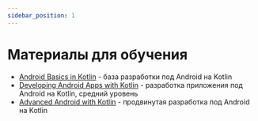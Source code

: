 ```yaml
---
sidebar_position: 1
---
```


# Материалы для обучения

- [Android Basics in Kotlin](https://developer.android.com/courses/android-basics-kotlin/course) - база разработки под Android на Kotlin
- [Developing Android Apps with Kotlin](https://www.udacity.com/course/developing-android-apps-with-kotlin--ud9012) - разработка приложения под Android на Kotlin, средний уровень
- [Advanced Android with Kotlin](https://www.udacity.com/course/advanced-android-with-kotlin--ud940) - продвинутая разработка под Android на Kotlin
